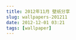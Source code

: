 ```yaml
---
title: 2012年11月 壁纸分享
slug: wallpapers-201211
date: 2012-12-01 03:21
tags: [wallpaper]
---
```


<a href="http://abstract.desktopnexus.com/wallpaper/864068/"><img src="http://static.desktopnexus.com/thumbnails/864068-bigthumbnail.jpg" border="0" alt="" /></a>

<a href="http://nature.desktopnexus.com/wallpaper/864239/"><img src="http://static.desktopnexus.com/thumbnails/864239-bigthumbnail.jpg" border="0" alt="" /></a>

<a href="http://anime.desktopnexus.com/wallpaper/864156/"><img src="http://static.desktopnexus.com/thumbnails/864156-bigthumbnail.jpg" border="0" alt="" /></a>

<a href="http://abstract.desktopnexus.com/wallpaper/868363/"><img src="http://static.desktopnexus.com/thumbnails/868363-bigthumbnail.jpg" border="0" alt="" /></a>

<a href="http://abstract.desktopnexus.com/wallpaper/868369/"><img src="http://static.desktopnexus.com/thumbnails/868369-bigthumbnail.jpg" border="0" alt="" /></a>

<a href="http://abstract.desktopnexus.com/wallpaper/869269/"><img src="http://static.desktopnexus.com/thumbnails/869269-bigthumbnail.jpg" border="0" alt="" /></a>

<a href="http://abstract.desktopnexus.com/wallpaper/868384/"><img src="http://static.desktopnexus.com/thumbnails/868384-bigthumbnail.jpg" border="0" alt="" /></a>

<a href="http://anime.desktopnexus.com/wallpaper/868588/"><img src="http://static.desktopnexus.com/thumbnails/868588-bigthumbnail.jpg" border="0" alt="" /></a>

<a href="http://anime.desktopnexus.com/wallpaper/882411/"><img src="http://static.desktopnexus.com/thumbnails/882411-bigthumbnail.jpg" border="0" alt="" /></a>

<a href="http://anime.desktopnexus.com/wallpaper/881714/"><img src="http://static.desktopnexus.com/thumbnails/881714-bigthumbnail.jpg" border="0" alt="" /></a>

<a href="http://abstract.desktopnexus.com/wallpaper/883469/"><img src="http://static.desktopnexus.com/thumbnails/883469-bigthumbnail.jpg" border="0" alt="" /></a>

<a href="http://boats.desktopnexus.com/wallpaper/884646/"><img src="http://static.desktopnexus.com/thumbnails/884646-bigthumbnail.jpg" border="0" alt="" /></a>

<a href="http://nature.desktopnexus.com/wallpaper/884205/"><img src="http://static.desktopnexus.com/thumbnails/884205-bigthumbnail.jpg" border="0" alt="" /></a>

<a href="http://anime.desktopnexus.com/wallpaper/879376/"><img src="http://static.desktopnexus.com/thumbnails/879376-bigthumbnail.jpg" border="0" alt="" /></a>

<a href="http://animals.desktopnexus.com/wallpaper/877838/"><img src="http://static.desktopnexus.com/thumbnails/877838-bigthumbnail.jpg" border="0" alt="" /></a>

<a href="http://animals.desktopnexus.com/wallpaper/880194/"><img src="http://static.desktopnexus.com/thumbnails/880194-bigthumbnail.jpg" border="0" alt="" /></a>

<a href="http://animals.desktopnexus.com/wallpaper/874369/"><img src="http://static.desktopnexus.com/thumbnails/874369-bigthumbnail.jpg" border="0" alt="" /></a>

<a href="http://animals.desktopnexus.com/wallpaper/873931/"><img src="http://static.desktopnexus.com/thumbnails/873931-bigthumbnail.jpg" border="0" alt="" /></a>

<a href="http://videogames.desktopnexus.com/wallpaper/864208/"><img src="http://static.desktopnexus.com/thumbnails/864208-bigthumbnail.jpg" border="0" alt="" /></a>

<a href="http://videogames.desktopnexus.com/wallpaper/864639/"><img src="http://static.desktopnexus.com/thumbnails/864639-bigthumbnail.jpg" border="0" alt="" /></a>
